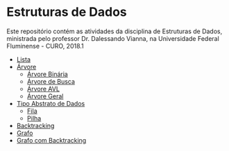 Estruturas de Dados
===================

Este repositório contém as atividades da disciplina de Estruturas de Dados, ministrada pelo professor Dr. Dalessando Vianna, na Universidade Federal Fluminense - CURO, 2018.1

* [Lista](Lista)
* [Árvore](Arvore)
	* [Árvore Binária](Arvore/AB)
	* [Árvore de Busca](Arvore/ABB)
	* [Árvore AVL](Arvore/AVL)
	* [Árvore Geral](Arvore/Geral)
* [Tipo Abstrato de Dados](TAD)
	* [Fila](TAD/Fila)
	* [Pilha](TAD/Pilha)
* [Backtracking](Backtracking)
* [Grafo](Grafo)
* [Grafo com Backtracking](GrafoBacktracking)